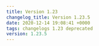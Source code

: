 ```yaml
---
title: Version 1.23
changelog_title: Version 1.23.5
date: 2020-12-14 19:08:41 +0000
tags: changelogs 1.23 deprecated
version: 1.23.5
---
```

<script src="https://gist.github.com/spinnaker-release/94280a2b615adccd975eed73359023ac.js?file=1.23.5.md"></script>
<script src="https://gist.github.com/spinnaker-release/94280a2b615adccd975eed73359023ac.js?file=1.23.4.md"></script>
<script src="https://gist.github.com/spinnaker-release/94280a2b615adccd975eed73359023ac.js?file=1.23.3.md"></script>
<script src="https://gist.github.com/spinnaker-release/94280a2b615adccd975eed73359023ac.js?file=1.23.2.md"></script>
<script src="https://gist.github.com/spinnaker-release/94280a2b615adccd975eed73359023ac.js?file=1.23.1.md"></script>
<script src="https://gist.github.com/spinnaker-release/94280a2b615adccd975eed73359023ac.js?file=1.23.0.md"></script>
